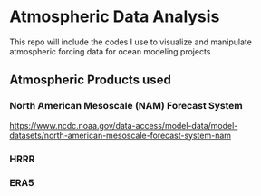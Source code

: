 # Atmospheric Data Analysis

This repo will include the codes I use to visualize and manipulate atmospheric forcing data for ocean modeling projects

## Atmospheric Products used

### North American Mesoscale (NAM) Forecast System
https://www.ncdc.noaa.gov/data-access/model-data/model-datasets/north-american-mesoscale-forecast-system-nam


### HRRR
### ERA5
